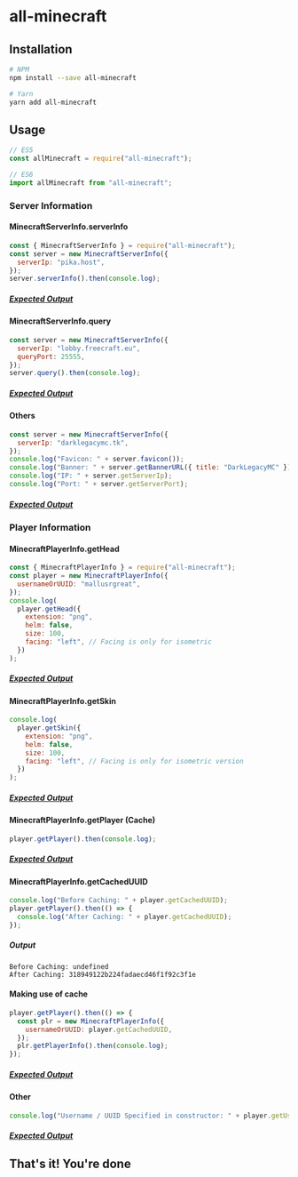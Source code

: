 # all-minecraft

## Installation

```sh
# NPM
npm install --save all-minecraft

# Yarn
yarn add all-minecraft
```

## Usage

```js
// ES5
const allMinecraft = require("all-minecraft");

// ES6
import allMinecraft from "all-minecraft";
```

### Server Information

#### MinecraftServerInfo.serverInfo

```javascript
const { MinecraftServerInfo } = require("all-minecraft");
const server = new MinecraftServerInfo({
  serverIp: "pika.host",
});
server.serverInfo().then(console.log);
```

##### [Expected Output](https://pastes.dev/9yfopsNdvo)

#### MinecraftServerInfo.query

```javascript
const server = new MinecraftServerInfo({
  serverIp: "lobby.freecraft.eu",
  queryPort: 25555,
});
server.query().then(console.log);
```

##### [Expected Output](https://pastes.dev/ip0vMW78zx)

#### Others

```javascript
const server = new MinecraftServerInfo({
  serverIp: "darklegacymc.tk",
});
console.log("Favicon: " + server.favicon());
console.log("Banner: " + server.getBannerURL({ title: "DarkLegacyMC" }));
console.log("IP: " + server.getServerIp);
console.log("Port: " + server.getServerPort);
```

##### [Expected Output](https://pastes.dev/8Wo7bjFZAY)

### Player Information

#### MinecraftPlayerInfo.getHead

```javascript
const { MinecraftPlayerInfo } = require("all-minecraft");
const player = new MinecraftPlayerInfo({
  usernameOrUUID: "mallusrgreat",
});
console.log(
  player.getHead({
    extension: "png",
    helm: false,
    size: 100,
    facing: "left", // Facing is only for isometric
  })
);
```

##### [Expected Output](https://pastes.dev/gFKTjOVxDH)

#### MinecraftPlayerInfo.getSkin

```javascript
console.log(
  player.getSkin({
    extension: "png",
    helm: false,
    size: 100,
    facing: "left", // Facing is only for isometric version
  })
);
```

##### [Expected Output](https://pastes.dev/6PGy3mmz7b)

#### MinecraftPlayerInfo.getPlayer (Cache)

```javascript
player.getPlayer().then(console.log);
```

##### [Expected Output](https://pastes.dev/veqvThlsdz)

#### MinecraftPlayerInfo.getCachedUUID

```javascript
console.log("Before Caching: " + player.getCachedUUID);
player.getPlayer().then(() => {
  console.log("After Caching: " + player.getCachedUUID);
});

```

##### Output

```text
Before Caching: undefined
After Caching: 318949122b224fadaecd46f1f92c3f1e
```

#### Making use of cache

```javascript
player.getPlayer().then(() => {
  const plr = new MinecraftPlayerInfo({
    usernameOrUUID: player.getCachedUUID,
  });
  plr.getPlayerInfo().then(console.log);
});

```

##### [Expected Output](https://pastes.dev/lQ42lkM72T)

#### Other

```javascript
console.log("Username / UUID Specified in constructor: " + player.getUsernameOrUUID);
```

##### [Expected Output](https://pastes.dev/PjSAtkHZ1z)

## That's it! You're done
